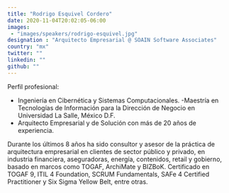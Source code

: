 ```yaml
---
title: "Rodrigo Esquivel Cordero"
date: 2020-11-04T20:02:05-06:00
images:
 - "images/speakers/rodrigo-esquivel.jpg"
designation : "Arquitecto Empresarial @ SOAIN Software Associates"
country: "mx"
twitter: ""
linkedin: ""
github: ""
---
```


Perfil profesional:
- Ingeniería en Cibernética y Sistemas Computacionales.
-Maestría en Tecnologías de Información para la Dirección de Negocio en Universidad La Salle, México D.F.
- Arquitecto Empresarial y de Solución con más de 20 años de experiencia. 

Durante los últimos 8 años ha sido consultor y asesor de la práctica de arquitectura empresarial en clientes de sector público y privado, en industria financiera, aseguradoras, energía, contenidos, retail y gobierno, basado en marcos como TOGAF, ArchiMate y BIZBoK. Certificado en TOGAF 9, ITIL 4 Foundation, SCRUM Fundamentals, SAFe 4 Certified Practitioner y Six Sigma Yellow Belt, entre otras.

